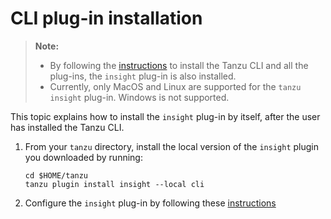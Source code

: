 # CLI plug-in installation

>**Note:**
> * By following the [instructions](../install-tanzu-cli.md) to install the Tanzu CLI and all the plug-ins, the `insight` plug-in is also installed.
> * Currently, only MacOS and Linux are supported for the `tanzu insight` plug-in. Windows is not supported.

This topic explains how to install the `insight` plug-in by itself, after the user has installed the Tanzu CLI.

1. From your `tanzu` directory, install the local version of the `insight` plugin you downloaded by running:

    ```
    cd $HOME/tanzu
    tanzu plugin install insight --local cli
    ```
1. Configure the `insight` plug-in by following these [instructions](cli-configuration.md)
